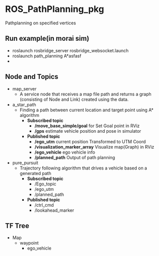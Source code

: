 # ROS_PathPlanning_pkg
Pathplanning on specified vertices

## Run example(in morai sim)

- roslaunch rosbridge_server rosbridge_websocket.launch
- roslaunch path_planning A*asfasf
- 

## Node and Topics

- map_server
  - A service node that receives a map file path and returns a graph (consisting of Node and Link) created using the data.
- a_star_path
  - Finding a path between current location and target point using A* algorithm
    - **Subscribed topic**
      - **/move_base_simple/goal** for Set Goal point in RViz
      - **/gps** estimate vehicle position and pose in simulator 
    - **Published topic**
      - **/ego_utm** current position Transformed to UTM Coord
      - **/visualization_marker_array** Visualize map(Graph) in RViz
      - **/ego_vehicle** ego vehicle info
      - **/planned_path** Output of path planning
- pure_pursuit
  - Trajectory following algorithm that drives a vehicle based on a generated path
    - **Subscribed topic**
      - /Ego_topic
      - /ego_utm
      - /planned_path
    - **Published topic**
      - /ctrl_cmd
      - /lookahead_marker

## TF Tree
- Map
  - waypoint
    - ego_vehicle